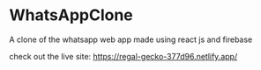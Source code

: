 # WhatsAppClone
A clone of the whatsapp web app made using react js and firebase

check out the live site: https://regal-gecko-377d96.netlify.app/
